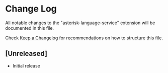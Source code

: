 # Change Log

All notable changes to the "asterisk-language-service" extension will be documented in this file.

Check [Keep a Changelog](http://keepachangelog.com/) for recommendations on how to structure this file.

## [Unreleased]

- Initial release